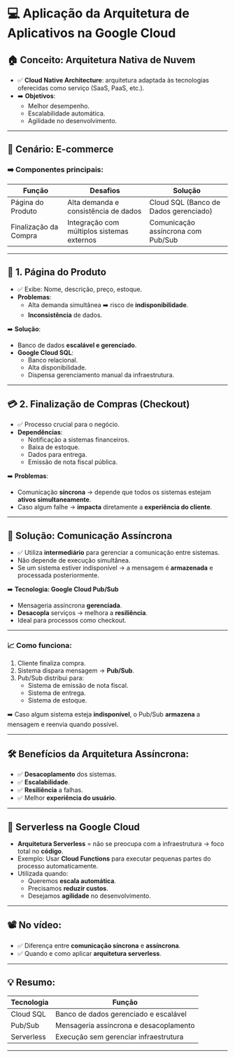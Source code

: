 # &#x1F4BB; Aplicação da Arquitetura de Aplicativos na Google Cloud

## &#x1F3E0; Conceito: Arquitetura Nativa de Nuvem

- ✅ **Cloud Native Architecture**: arquitetura adaptada às tecnologias oferecidas como serviço (SaaS, PaaS, etc.).
- ➡️ **Objetivos**:
  - Melhor desempenho.
  - Escalabilidade automática.
  - Agilidade no desenvolvimento.

---

## &#x1F6D2; Cenário: E-commerce

### ➡️ Componentes principais:

| **Função**               | **Desafios**                                  | **Solução**                            |
|-------------------------|-----------------------------------------------|----------------------------------------|
| Página do Produto       | Alta demanda e consistência de dados          | Cloud SQL (Banco de Dados gerenciado) |
| Finalização da Compra   | Integração com múltiplos sistemas externos     | Comunicação assíncrona com Pub/Sub    |

---

## &#x1F4D6; **1. Página do Produto**

- ✅ Exibe: Nome, descrição, preço, estoque.
- **Problemas**:
  - Alta demanda simultânea ➡️ risco de **indisponibilidade**.
  - **Inconsistência** de dados.
  
➡️ **Solução**:
- Banco de dados **escalável e gerenciado**.
- **Google Cloud SQL**:
  - Banco relacional.
  - Alta disponibilidade.
  - Dispensa gerenciamento manual da infraestrutura.

---

## &#x1F4B3; **2. Finalização de Compras (Checkout)**

- ✅ Processo crucial para o negócio.
- **Dependências**:
  - Notificação a sistemas financeiros.
  - Baixa de estoque.
  - Dados para entrega.
  - Emissão de nota fiscal pública.

➡️ **Problemas**:
- Comunicação **síncrona** → depende que todos os sistemas estejam **ativos simultaneamente**.
- Caso algum falhe → **impacta** diretamente a **experiência do cliente**.

---

## &#x1F4E2; **Solução: Comunicação Assíncrona**

- ✅ Utiliza **intermediário** para gerenciar a comunicação entre sistemas.
- Não depende de execução simultânea.
- Se um sistema estiver indisponível → a mensagem é **armazenada** e processada posteriormente.

➡️ **Tecnologia: Google Cloud Pub/Sub**
- Mensageria assíncrona **gerenciada**.
- **Desacopla** serviços → melhora a **resiliência**.
- Ideal para processos como checkout.

---

### &#x1F4C8; Como funciona:

1. Cliente finaliza compra.
2. Sistema dispara mensagem → **Pub/Sub**.
3. Pub/Sub distribui para:
   - Sistema de emissão de nota fiscal.
   - Sistema de entrega.
   - Sistema de estoque.

➡️ Caso algum sistema esteja **indisponível**, o Pub/Sub **armazena** a mensagem e reenvia quando possível.

---

## &#x1F6E0;&#xFE0F; **Benefícios da Arquitetura Assíncrona:**

- ✅ **Desacoplamento** dos sistemas.
- ✅ **Escalabilidade**.
- ✅ **Resiliência** a falhas.
- ✅ Melhor **experiência do usuário**.

---

## &#x1F47E; **Serverless na Google Cloud**

- **Arquitetura Serverless** = não se preocupa com a infraestrutura → foco total no **código**.
- Exemplo: Usar **Cloud Functions** para executar pequenas partes do processo automaticamente.
- Utilizada quando:
  - Queremos **escala automática**.
  - Precisamos **reduzir custos**.
  - Desejamos **agilidade** no desenvolvimento.

---

## &#x1F4FD;&#xFE0F; No vídeo:

- ✅ Diferença entre **comunicação síncrona** e **assíncrona**.
- ✅ Quando e como aplicar **arquitetura serverless**.

---

## &#x1F4A1; Resumo:

| **Tecnologia** | **Função** |
|----------------|------------|
| Cloud SQL      | Banco de dados gerenciado e escalável |
| Pub/Sub        | Mensageria assíncrona e desacoplamento |
| Serverless     | Execução sem gerenciar infraestrutura |

---